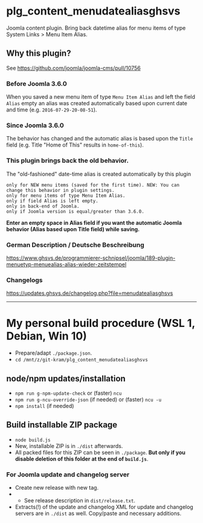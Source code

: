 # plg_content_menudatealiasghsvs
Joomla content plugin. Bring back datetime alias for menu items of type System Links > Menu Item Alias.

## Why this plugin?
See https://github.com/joomla/joomla-cms/pull/10756

### Before Joomla 3.6.0
When you saved a new menu item of type `Menu Item Alias` and left the field `Alias` empty an alias was created automatically based upon current date and time (e.g. `2016-07-29-20-08-51`).

### Since Joomla 3.6.0
The behavior has changed and the automatic alias is based upon the `Title` field (e.g. Title "Home of This" results in `home-of-this`).

### This plugin brings back the old behavior.

The "old-fashioned" date-time alias is created automatically by this plugin

    only for NEW menu items (saved for the first time). NEW: You can change this behavior in plugin settings.
    only for menu items of type Menu Item Alias.
    only if field Alias is left empty.
    only in back-end of Joomla.
    only if Joomla version is equal/greater than 3.6.0.

**Enter an empty space in Alias field if you want the automatic Joomla behavior (Alias based upon Title field) while saving.**

### German Description / Deutsche Beschreibung
https://www.ghsvs.de/programmierer-schnipsel/joomla/189-plugin-menuetyp-menuealias-alias-wieder-zeitstempel

### Changelogs
https://updates.ghsvs.de/changelog.php?file=menudatealiasghsvs

-----------------------------------------------------

# My personal build procedure (WSL 1, Debian, Win 10)
- Prepare/adapt `./package.json`.
- `cd /mnt/z/git-kram/plg_content_menudatealiasghsvs`

## node/npm updates/installation
- `npm run g-npm-update-check` or (faster) `ncu`
- `npm run g-ncu-override-json` (if needed) or (faster) `ncu -u`
- `npm install` (if needed)

## Build installable ZIP package
- `node build.js`
- New, installable ZIP is in `./dist` afterwards.
- All packed files for this ZIP can be seen in `./package`. **But only if you disable deletion of this folder at the end of `build.js`**.

### For Joomla update and changelog server
- Create new release with new tag.
- - See release description in `dist/release.txt`.
- Extracts(!) of the update and changelog XML for update and changelog servers are in `./dist` as well. Copy/paste and necessary additions.
